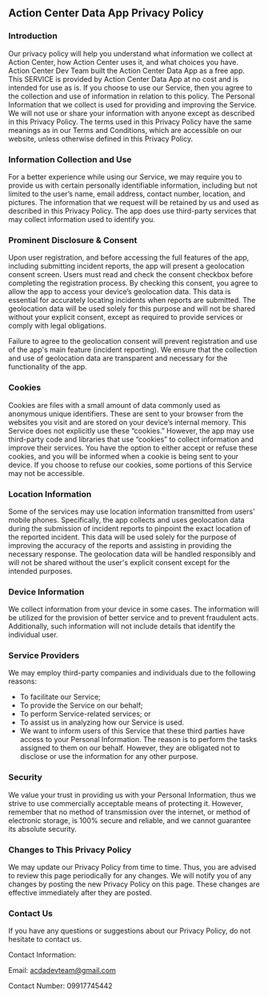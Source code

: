 Action Center Data App Privacy Policy
--------------------------
### Introduction ###
Our privacy policy will help you understand what information we collect at Action Center, how Action Center uses it, and what choices you have.
Action Center Dev Team built the Action Center Data App as a free app. This SERVICE is provided by Action Center Data App at no cost and is intended for use as is.
If you choose to use our Service, then you agree to the collection and use of information in relation to this policy. The Personal Information that we collect is used for providing and improving the Service. We will not use or share your information with anyone except as described in this Privacy Policy.
The terms used in this Privacy Policy have the same meanings as in our Terms and Conditions, which are accessible on our website, unless otherwise defined in this Privacy Policy.

### Information Collection and Use ###
For a better experience while using our Service, we may require you to provide us with certain personally identifiable information, including but not limited to the user’s name, email address, contact number, location, and pictures. The information that we request will be retained by us and used as described in this Privacy Policy.
The app does use third-party services that may collect information used to identify you.

### Prominent Disclosure & Consent ###
Upon user registration, and before accessing the full features of the app, including submitting incident reports, the app will present a geolocation consent screen. Users must read and check the consent checkbox before completing the registration process. By checking this consent, you agree to allow the app to access your device’s geolocation data. This data is essential for accurately locating incidents when reports are submitted. The geolocation data will be used solely for this purpose and will not be shared without your explicit consent, except as required to provide services or comply with legal obligations.

Failure to agree to the geolocation consent will prevent registration and use of the app's main feature (incident reporting). We ensure that the collection and use of geolocation data are transparent and necessary for the functionality of the app.

### Cookies ###
Cookies are files with a small amount of data commonly used as anonymous unique identifiers. These are sent to your browser from the websites you visit and are stored on your device’s internal memory.
This Service does not explicitly use these “cookies.” However, the app may use third-party code and libraries that use “cookies” to collect information and improve their services. You have the option to either accept or refuse these cookies, and you will be informed when a cookie is being sent to your device. If you choose to refuse our cookies, some portions of this Service may not be accessible.

### Location Information ###
Some of the services may use location information transmitted from users' mobile phones. Specifically, the app collects and uses geolocation data during the submission of incident reports to pinpoint the exact location of the reported incident. This data will be used solely for the purpose of improving the accuracy of the reports and assisting in providing the necessary response. The geolocation data will be handled responsibly and will not be shared without the user's explicit consent except for the intended purposes.

### Device Information ###
We collect information from your device in some cases. The information will be utilized for the provision of better service and to prevent fraudulent acts. Additionally, such information will not include details that identify the individual user.

### Service Providers ###
We may employ third-party companies and individuals due to the following reasons:

* To facilitate our Service;
* To provide the Service on our behalf;
* To perform Service-related services; or
* To assist us in analyzing how our Service is used.
* We want to inform users of this Service that these third parties have access to your Personal Information. The reason is to perform the tasks assigned to them on our behalf. However, they are obligated not to disclose or use the information for any other purpose.

### Security ###
We value your trust in providing us with your Personal Information, thus we strive to use commercially acceptable means of protecting it. However, remember that no method of transmission over the internet, or method of electronic storage, is 100% secure and reliable, and we cannot guarantee its absolute security.

### Changes to This Privacy Policy ###
We may update our Privacy Policy from time to time. Thus, you are advised to review this page periodically for any changes. We will notify you of any changes by posting the new Privacy Policy on this page. These changes are effective immediately after they are posted.

### Contact Us ###
If you have any questions or suggestions about our Privacy Policy, do not hesitate to contact us.

Contact Information:

Email: acdadevteam@gmail.com

Contact Number: 09917745442

